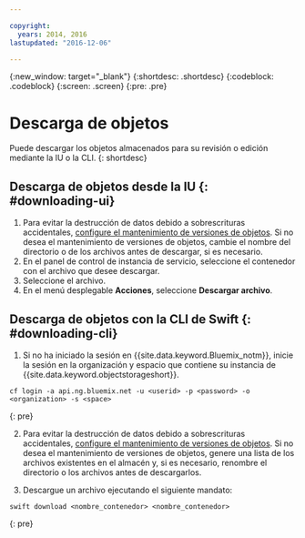```yaml
---

copyright:
  years: 2014, 2016
lastupdated: "2016-12-06"

---
```

{:new_window: target="_blank"}
{:shortdesc: .shortdesc}
{:codeblock: .codeblock}
{:screen: .screen}
{:pre: .pre}

# Descarga de objetos

Puede descargar los objetos almacenados para su revisión o edición mediante la IU o la CLI.
{: shortdesc}


## Descarga de objetos desde la IU {: #downloading-ui}

1. Para evitar la destrucción de datos debido a sobrescrituras accidentales, [configure el mantenimiento de versiones de objetos](/docs/services/ObjectStorage/os_versioning.html). Si no desea el mantenimiento de versiones de objetos, cambie el nombre del directorio o de los archivos antes de descargar, si es necesario.
2. En el panel de control de instancia de servicio, seleccione el contenedor con el archivo que desee descargar.
3. Seleccione el archivo.
4. En el menú desplegable **Acciones**, seleccione **Descargar archivo**.


## Descarga de objetos con la CLI de Swift {: #downloading-cli}

1.  Si no ha iniciado la sesión en {{site.data.keyword.Bluemix_notm}}, inicie la sesión en la organización y espacio que contiene su instancia de {{site.data.keyword.objectstorageshort}}.

```
cf login -a api.ng.bluemix.net -u <userid> -p <password> -o <organization> -s <space>
```
{: pre}

2. Para evitar la destrucción de datos debido a sobrescrituras accidentales, [configure el mantenimiento de versiones de objetos](/docs/services/ObjectStorage/os_versioning.html). Si no desea el mantenimiento de versiones de objetos, genere una lista de los archivos existentes en el almacén y, si es necesario, renombre el directorio o los archivos antes de descargarlos.

3. Descargue un archivo ejecutando el siguiente mandato:

```
swift download <nombre_contenedor> <nombre_contenedor>
```
{: pre}
